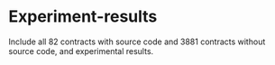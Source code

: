 # Experiment-results
Include all 82 contracts with source code and 3881 contracts without source code, and experimental results.
